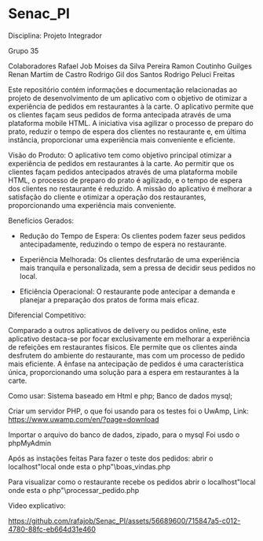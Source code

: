 # Senac_PI
Disciplina: Projeto Integrador

Grupo 35

Colaboradores
Rafael Job
Moises da Silva Pereira
Ramon Coutinho Guilges
Renan Martim de Castro
Rodrigo Gil dos Santos
Rodrigo Peluci Freitas

Este repositório contém informações e documentação relacionadas ao projeto de desenvolvimento de um aplicativo com o objetivo de otimizar a experiência de pedidos em restaurantes à la carte. O aplicativo permite que os clientes façam seus pedidos de forma antecipada através de uma plataforma mobile HTML. A iniciativa visa agilizar o processo de preparo do prato, reduzir o tempo de espera dos clientes no restaurante e, em última instância, proporcionar uma experiência mais conveniente e eficiente.

Visão do Produto:
O aplicativo tem como objetivo principal otimizar a experiência de pedidos em restaurantes à la carte. Ao permitir que os clientes façam pedidos antecipados através de uma plataforma mobile HTML, o processo de preparo do prato é agilizado, e o tempo de espera dos clientes no restaurante é reduzido. A missão do aplicativo é melhorar a satisfação do cliente e otimizar a operação dos restaurantes, proporcionando uma experiência mais conveniente.

Benefícios Gerados:

- Redução do Tempo de Espera: Os clientes podem fazer seus pedidos antecipadamente, reduzindo o tempo de espera no restaurante.

- Experiência Melhorada: Os clientes desfrutarão de uma experiência mais tranquila e personalizada, sem a pressa de decidir seus pedidos no local.

- Eficiência Operacional: O restaurante pode antecipar a demanda e planejar a preparação dos pratos de forma mais eficaz.

Diferencial Competitivo:

Comparado a outros aplicativos de delivery ou pedidos online, este aplicativo destaca-se por focar exclusivamente em melhorar a experiência de refeições em restaurantes físicos. Ele permite que os clientes ainda desfrutem do ambiente do restaurante, mas com um processo de pedido mais eficiente. A ênfase na antecipação de pedidos é uma característica única, proporcionando uma solução para a espera em restaurantes à la carte.

Como usar:
Sistema baseado em Html e php;
Banco de dados mysql;

Criar um servidor PHP, o que foi usando para os testes foi o UwAmp, 
Link: https://www.uwamp.com/en/?page=download

Importar o arquivo do banco de dados, zipado, para o mysql
Foi usdo o phpMyAdmin

Após as instações feitas
Para fazer o teste dos pedidos:
abrir o localhost\"local onde esta o php"\boas_vindas.php

Para visualizar como o restaurante recebe os pedidos
abrir o localhost\"local onde esta o php"\processar_pedido.php

Video explicativo:



https://github.com/rafajob/Senac_PI/assets/56689600/715847a5-c012-4780-88fc-eb664d31e460

